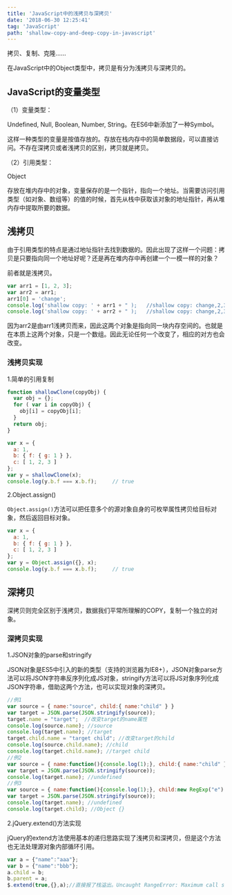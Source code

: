 ```yaml
---
title: 'JavaScript中的浅拷贝与深拷贝'
date: '2018-06-30 12:25:41'
tag: 'JavaScript'
path: 'shallow-copy-and-deep-copy-in-javascript'
---
```


拷贝、复制、克隆......

在JavaScript中的Object类型中，拷贝是有分为浅拷贝与深拷贝的。

## JavaScript的变量类型

（1）变量类型：

Undefined, Null, Boolean, Number, String。在ES6中新添加了一种Symbol。

这样一种类型的变量是按值存放的。存放在栈内存中的简单数据段，可以直接访问。不存在深拷贝或者浅拷贝的区别，拷贝就是拷贝。

（2）引用类型：

Object

存放在堆内存中的对象，变量保存的是一个指针，指向一个地址。当需要访问引用类型（如对象、数组等）的值的时候，首先从栈中获取该对象的地址指针，再从堆内存中提取所要的数据。

## 浅拷贝

由于引用类型的特点是通过地址指针去找到数据的。因此出现了这样一个问题：拷贝是只要指向同一个地址好呢？还是再在堆内存中再创建一个一模一样的对象？

前者就是浅拷贝。

```JavaScript
var arr1 = [1, 2, 3];
var arr2 = arr1;
arr1[0] = 'change';
console.log('shallow copy: ' + arr1 + " );   //shallow copy: change,2,3
console.log('shallow copy: ' + arr2 + " );   //shallow copy: change,2,3
```

因为arr2是由arr1浅拷贝而来，因此这两个对象是指向同一块内存空间的。也就是在本质上这两个对象，只是一个数组。因此无论任何一个改变了，相应的对方也会改变。

### 浅拷贝实现

1.简单的引用复制

```JavaScript
function shallowClone(copyObj) {
  var obj = {};
  for ( var i in copyObj) {
    obj[i] = copyObj[i];
  }
  return obj;
}

var x = {
  a: 1,
  b: { f: { g: 1 } },
  c: [ 1, 2, 3 ]
};
var y = shallowClone(x);
console.log(y.b.f === x.b.f);     // true
```

2.Object.assign()

`Object.assign()`方法可以把任意多个的源对象自身的可枚举属性拷贝给目标对象，然后返回目标对象。

```JavaScript
var x = {
  a: 1,
  b: { f: { g: 1 } },
  c: [ 1, 2, 3 ]
};
var y = Object.assign({}, x);
console.log(y.b.f === x.b.f);     // true
```

## 深拷贝

深拷贝则完全区别于浅拷贝，数据我们平常所理解的COPY，复制一个独立的对象。

### 深拷贝实现

1.JSON对象的parse和stringify

JSON对象是ES5中引入的新的类型（支持的浏览器为IE8+），JSON对象parse方法可以将JSON字符串反序列化成JS对象，stringify方法可以将JS对象序列化成JSON字符串，借助这两个方法，也可以实现对象的深拷贝。

```JavaScript
//例1
var source = { name:"source", child:{ name:"child" } }
var target = JSON.parse(JSON.stringify(source));
target.name = "target";  //改变target的name属性
console.log(source.name); //source
console.log(target.name); //target
target.child.name = "target child"; //改变target的child
console.log(source.child.name); //child
console.log(target.child.name); //target child
//例2
var source = { name:function(){console.log(1);}, child:{ name:"child" } }
var target = JSON.parse(JSON.stringify(source));
console.log(target.name); //undefined
//例3
var source = { name:function(){console.log(1);}, child:new RegExp("e") }
var target = JSON.parse(JSON.stringify(source));
console.log(target.name); //undefined
console.log(target.child); //Object {}
```

2.jQuery.extend()方法实现

jQuery的extend方法使用基本的递归思路实现了浅拷贝和深拷贝，但是这个方法也无法处理源对象内部循环引用。

```JavaScript
var a = {"name":"aaa"};
var b = {"name":"bbb"};
a.child = b;
b.parent = a;
$.extend(true,{},a);//直接报了栈溢出。Uncaught RangeError: Maximum call stack size exceeded
```
